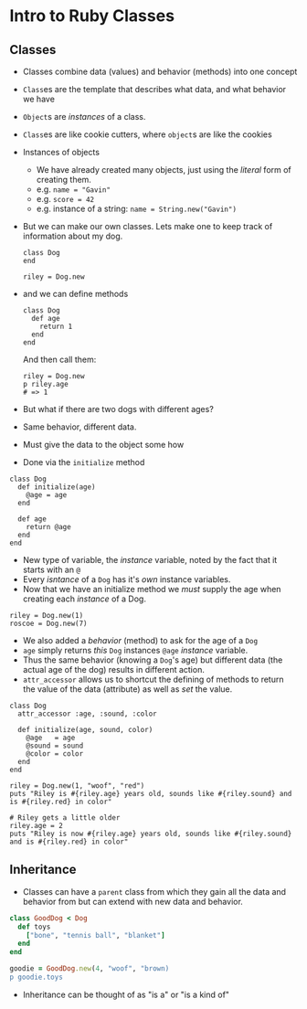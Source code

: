# Intro to Ruby Classes

## Classes

- Classes combine data (values) and behavior (methods) into one concept
- `Class`es are the template that describes what data, and what behavior we have
- `Object`s are _instances_ of a class.
- `Class`es are like cookie cutters, where `object`s are like the cookies
- Instances of objects
  - We have already created many objects, just using the _literal_ form of creating them.
  - e.g. `name = "Gavin"`
  - e.g. `score = 42`
  - e.g. instance of a string: `name = String.new("Gavin")`
- But we can make our own classes. Lets make one to keep track of information
  about my dog.

  ```
  class Dog
  end

  riley = Dog.new
  ```

- and we can define methods

  ```
  class Dog
    def age
      return 1
    end
  end
  ```

  And then call them:

  ```
  riley = Dog.new
  p riley.age
  # => 1
  ```

- But what if there are two dogs with different ages?
- Same behavior, different data.
- Must give the data to the object some how
- Done via the `initialize` method

```
class Dog
  def initialize(age)
    @age = age
  end

  def age
    return @age
  end
end
```

- New type of variable, the _instance_ variable, noted by
  the fact that it starts with an `@`
- Every _isntance_ of a `Dog` has it's _own_ instance variables.
- Now that we have an initialize method we _must_ supply the age
  when creating each _instance_ of a Dog.

```
riley = Dog.new(1)
roscoe = Dog.new(7)
```

- We also added a _behavior_ (method) to ask for the age of a `Dog`
- `age` simply returns _this_ `Dog` instances `@age` _instance_ variable.
- Thus the same behavior (knowing a `Dog`'s age) but different data (the
  actual age of the dog) results in different action.
- `attr_accessor` allows us to shortcut the defining of methods to return
  the value of the data (attribute) as well as _set_ the value.

```
class Dog
  attr_accessor :age, :sound, :color

  def initialize(age, sound, color)
    @age   = age
    @sound = sound
    @color = color
  end
end

riley = Dog.new(1, "woof", "red")
puts "Riley is #{riley.age} years old, sounds like #{riley.sound} and is #{riley.red} in color"

# Riley gets a little older
riley.age = 2
puts "Riley is now #{riley.age} years old, sounds like #{riley.sound} and is #{riley.red} in color"
```

## Inheritance

- Classes can have a `parent` class from which they gain all the data and behavior from but can extend with new data and behavior.

```ruby
class GoodDog < Dog
  def toys
    ["bone", "tennis ball", "blanket"]
  end
end

goodie = GoodDog.new(4, "woof", "brown)
p goodie.toys
```

- Inheritance can be thought of as "is a" or "is a kind of"
